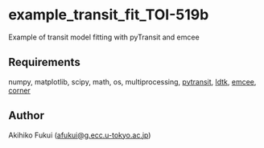 # example_transit_fit_TOI-519b
Example of transit model fitting with pyTransit and emcee


## Requirements
numpy, matplotlib, scipy, math, os, multiprocessing, [pytransit](https://github.com/hpparvi/PyTransit), [ldtk](https://github.com/hpparvi/ldtk), [emcee](https://emcee.readthedocs.io/en/stable/), [corner](https://corner.readthedocs.io/en/latest/) 


## Author
Akihiko Fukui (afukui@g.ecc.u-tokyo.ac.jp)
